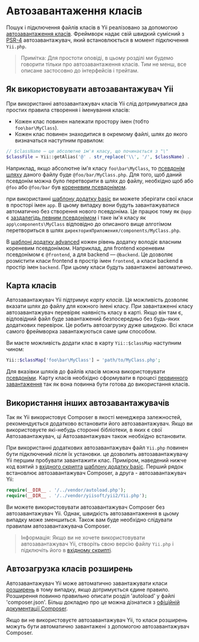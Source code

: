 Автозавантаження класів
=================
Пошук і підключення файлів класів в Yii реалізовано за допомогою
[автозавантаження класів](http://www.php.net/manual/ru/language.oop5.autoload.php). Фреймворк надає свій швидкий сумісний з [PSR-4](https://github.com/php-fig/fig-standards/blob/master/proposed/psr-4-autoloader/psr-4-autoloader.md)
автозавантажувач, який встановлюється в момент підключення `Yii.php`.

> Примітка: Для простоти оповіді, в цьому розділі ми будемо говорити тільки про автозавантаження класів. Тим не менш, все описане застосовно до інтерфейсів і трейтам.

Як використовувати автозавантажувач Yii <a name="using-yii-autoloader"></a>
--------------------------------------------------------------

При використанні автозавантажувач класів Yii слід дотримуватися два простих правила створення і іменування класів:

* Кожен клас повинен належати простору імен (тобто `foo\bar\MyClass`).
* Кожен клас повинен знаходитися в окремому файлі, шлях до якого визначаться наступним правилом:

```php
// $className — це абсолютне ім'я класу, що починається з "\"
$classFile = Yii::getAlias('@' . str_replace('\\', '/', $className) . '.php');
```

Наприклад, якщо абсолютне ім'я класу `foo\bar\MyClass`, то [псевдонім шляху](concept-aliases.md) даного файлу буде
`@foo/bar/MyClass.php`. Для того, щоб даний псевдонім можна було перетворити в шлях до файлу, необхідно щоб або `@foo` або `@foo/bar` був [кореневим псевдонімом](concept-aliases.md#defining-aliases).

при використанні [шаблону додатку basic](start-basic.md) ви можете зберігати свої класи в просторі імен `app`.
В цьому випадку вони будуть завантажуватися автоматично без створення нового псевдоніма. Це працює тому як `@app`
є [заздалегідь певним псевдонімом](concept-aliases.md#predefined-aliases) і таке ім'я класу як
`app\components\MyClass` відповідно до описаного вище алготімом перетвориться в шлях
`директорияПриложения/components/MyClass.php`.

В [шаблоні додатку advanced](tutorial-advanced-app.md) кожен рівень додатку володіє власним кореневим псевдонімом. Наприклад, для frontend кореневим псевдонімом є `@frontend`, а для backend — `@backend`. Це дозволяє
розмістити класи frontend в простір імен `frontend`, а класи backend в простір імен `backend`. При цьому класи будуть завантажені автоматично.


Карта класів <a name="class-map"></a>
---------------------------------

Автозавантажувач Yii підтримує *карту класів*. Ця можливість дозволяє вказати шлях до файлу для кожного імені класу. 
При завантаженні класу автозавантажувач перевіряє наявність класу в карті. Якщо він там є, відповідний файл буде завантажений 
безпосередньо без будь-яких додаткових перевірок. Це робить автозагрузку дуже швидкою. Всі класи самого фреймворка 
завантажуються саме цим способом.

Ви маєте можливість додати клас в карту `Yii::$classMap` наступним чином:

```php
Yii::$classMap['foo\bar\MyClass'] = 'path/to/MyClass.php';
```

Для вказівки шляхів до файлів класів можна використовувати [псевдоніми](concept-aliases.md). Карту класів необхідно сформувати в процесі [первинного завантаження](runtime-bootstrapping.md) так як вона повинна бути готова до використання класів.


Використання інших автозавантажувачів <a name="using-other-autoloaders"></a>
------------------------------------------------------------------

Так як Yii використовує Composer в якості менеджера залежностей, рекомендується додатково встановити його автозавантажувач. 
Якщо ви використовуєте які-небудь сторонні бібліотеки, в яких є свої Автозавантажувач, ці Автозавантажувач також необхідно 
встановити.

При використанні додаткових автозавантажувач файл `Yii.php` повинен бути підключений *після* їх установки. це дозволить
автозавантажувачу Yii першим пробувати завантажити клас. Приміром, наведений нижче код взятий з
[вхідного скрипта](structure-entry-scripts.md) [шаблону додатку basic](start-basic.md). Перший рядок встановлює автозавантажувач Composer, а друга - автозавантажувач Yii:

```php
require(__DIR__ . '/../vendor/autoload.php');
require(__DIR__ . '/../vendor/yiisoft/yii2/Yii.php');
```

Ви можете використовувати автозавантажувач Composer без автозавантажувач Yii. Однак, швидкість автозавантаження в цьому випадку може зменшиться. Також вам буде необхідно слідувати правилам автозавантажувача Composer.

> Інформація: Якщо ви не хочете використовувати автозавантажувач Yii, створіть свою версію файлу `Yii.php`
  і підключіть його в [вхідному скрипті](structure-entry-scripts.md).


Автозагрузка класів розширень <a name="autoloading-extension-classes"></a>
-------------------------------------------------------------------

Автозавантажувач Yii може автоматично завантажувати класи [розширень](structure-extensions.md) в тому випадку, якщо дотримується єдине правило. Розширення повинно правильно описати розділ 'autoload' у файлі 'composer.json'. Більш докладно про це можна дізнатися з [офіційній документації Composer](https://getcomposer.org/doc/04-schema.md#autoload).

Якщо ви не використовуєте автозавантажувач Yii, то класи розширень можуть бути автоматично завантажені з допомогою автозавантажувач Composer.
